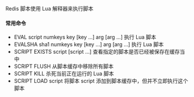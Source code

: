 Redis 脚本使用 Lua 解释器来执行脚本
#### 常用命令
- EVAL script numkeys key [key ...] arg [arg ...] 执行 Lua 脚本
- EVALSHA sha1 numkeys key [key ...] arg [arg ...] 执行 Lua 脚本
- SCRIPT EXISTS script [script ...] 查看指定的脚本是否已经被保存在缓存当中
- SCRIPT FLUSH 从脚本缓存中移除所有脚本
- SCRIPT KILL 杀死当前正在运行的 Lua 脚本
- SCRIPT LOAD script 将脚本 script 添加到脚本缓存中，但并不立即执行这个脚本

